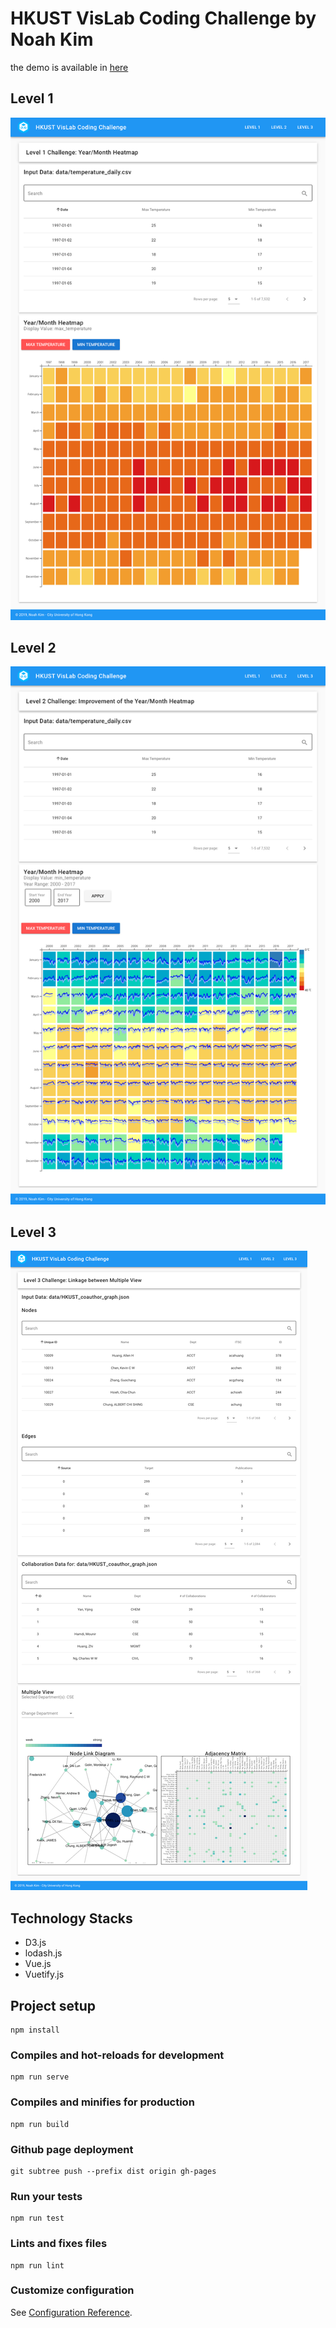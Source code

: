 # HKUST VisLab Coding Challenge by Noah Kim
the demo is available in [here](https://reval59.github.io/HKUST-VisLab-Coding-Challenge)
## Level 1
![image](https://github.com/reval59/HKUST-VisLab-Coding-Challenge/blob/master/screenshots/level1.png)
## Level 2
![image](https://github.com/reval59/HKUST-VisLab-Coding-Challenge/blob/master/screenshots/level2.png)
## Level 3
![image](https://github.com/reval59/HKUST-VisLab-Coding-Challenge/blob/master/screenshots/level3.png)
## Technology Stacks
* D3.js
* lodash.js
* Vue.js
* Vuetify.js

## Project setup
```
npm install
```

### Compiles and hot-reloads for development
```
npm run serve

```

### Compiles and minifies for production
```
npm run build
```

### Github page deployment
```
git subtree push --prefix dist origin gh-pages
```

### Run your tests
```
npm run test
```

### Lints and fixes files
```
npm run lint
```

### Customize configuration
See [Configuration Reference](https://cli.vuejs.org/config/).
